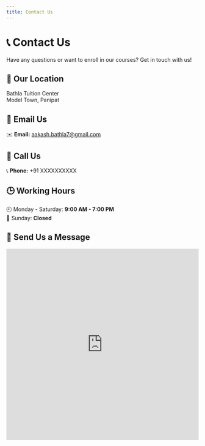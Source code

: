 ```yaml
---
title: Contact Us
---
```


# 📞 Contact Us

Have any questions or want to enroll in our courses? Get in touch with us!

## 📍 Our Location

Bathla Tuition Center  
Model Town, Panipat

## 📧 Email Us

✉️ **Email:** [aakash.bathla7@gmail.com](mailto:aakash.bathla7@gmail.com)

## 📱 Call Us

📞 **Phone:** +91 XXXXXXXXXX

## 🕒 Working Hours

🕘 Monday - Saturday: **9:00 AM - 7:00 PM**  
🚫 Sunday: **Closed**

## 📩 Send Us a Message

<iframe 
  src="https://docs.google.com/forms/d/e/your-form-id/viewform?embedded=true" 
  width="100%" height="500" frameborder="0" marginheight="0" marginwidth="0">Loading…</iframe>
